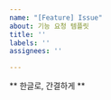 ```yaml
---
name: "[Feature] Issue"
about: 기능 요청 템플릿
title: ''
labels: ''
assignees: ''

---
```


** 한글로, 간결하게 **
